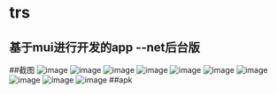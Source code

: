 # trs
## 基于mui进行开发的app --net后台版

##截图
![image](https://github.com/guoshiqiufeng/lovefood/blob/master/trs/1.png)
![image](https://github.com/guoshiqiufeng/lovefood/blob/master/trs/2.png)
![image](https://github.com/guoshiqiufeng/lovefood/blob/master/trs/3.png)
![image](https://github.com/guoshiqiufeng/lovefood/blob/master/trs/4.png)
![image](https://github.com/guoshiqiufeng/lovefood/blob/master/trs/5.png)
![image](https://github.com/guoshiqiufeng/lovefood/blob/master/trs/6.png)
![image](https://github.com/guoshiqiufeng/lovefood/blob/master/trs/7.png)
![image](https://github.com/guoshiqiufeng/lovefood/blob/master/trs/8.png)
![image](https://github.com/guoshiqiufeng/lovefood/blob/master/trs/9.png)
![image](https://github.com/guoshiqiufeng/lovefood/blob/master/trs/10.png)
##apk

